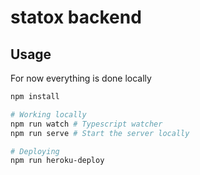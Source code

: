 # statox backend

## Usage

For now everything is done locally
```bash
npm install

# Working locally
npm run watch # Typescript watcher
npm run serve # Start the server locally

# Deploying
npm run heroku-deploy
```
